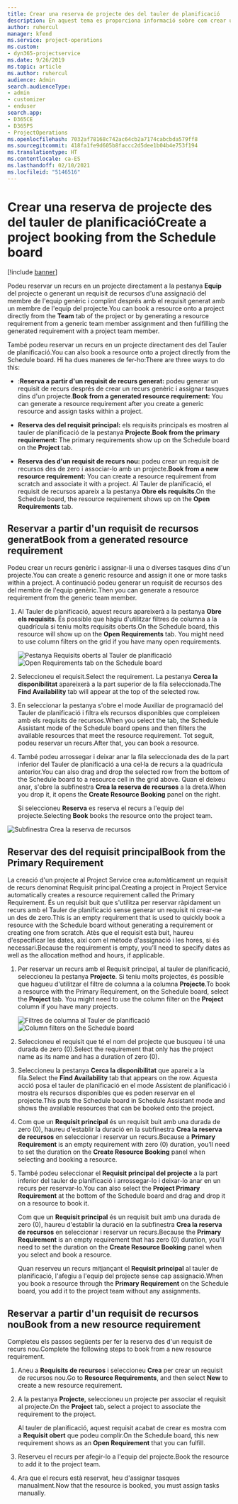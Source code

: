 ```yaml
---
title: Crear una reserva de projecte des del tauler de planificació
description: En aquest tema es proporciona informació sobre com crear una reserva de projecte des del tauler de planificació.
author: ruhercul
manager: kfend
ms.service: project-operations
ms.custom:
- dyn365-projectservice
ms.date: 9/26/2019
ms.topic: article
ms.author: ruhercul
audience: Admin
search.audienceType:
- admin
- customizer
- enduser
search.app:
- D365CE
- D365PS
- ProjectOperations
ms.openlocfilehash: 7032af78168c742ac64cb2a7174cabcbda579ff8
ms.sourcegitcommit: 418fa1fe9d605b8faccc2d5dee1b04b4e753f194
ms.translationtype: HT
ms.contentlocale: ca-ES
ms.lasthandoff: 02/10/2021
ms.locfileid: "5146516"
---
```

# <a name="create-a-project-booking-from-the-schedule-board"></a><span data-ttu-id="43d8d-103">Crear una reserva de projecte des del tauler de planificació</span><span class="sxs-lookup"><span data-stu-id="43d8d-103">Create a project booking from the Schedule board</span></span>

[!include [banner](../includes/psa-now-project-operations.md)]

<span data-ttu-id="43d8d-104">Podeu reservar un recurs en un projecte directament a la pestanya **Equip** del projecte o generant un requisit de recursos d'una assignació del membre de l'equip genèric i complint després amb el requisit generat amb un membre de l'equip del projecte.</span><span class="sxs-lookup"><span data-stu-id="43d8d-104">You can book a resource onto a project directly from the **Team** tab of the project or by generating a resource requirement from a generic team member assignment and then fulfilling the generated requirement with a project team member.</span></span>

<span data-ttu-id="43d8d-105">També podeu reservar un recurs en un projecte directament des del Tauler de planificació.</span><span class="sxs-lookup"><span data-stu-id="43d8d-105">You can also book a resource onto a project directly from the Schedule board.</span></span> <span data-ttu-id="43d8d-106">Hi ha dues maneres de fer-ho:</span><span class="sxs-lookup"><span data-stu-id="43d8d-106">There are three ways to do this:</span></span>

- <span data-ttu-id="43d8d-107">:**Reserva a partir d'un requisit de recurs generat:** podeu generar un requisit de recurs després de crear un recurs genèric i assignar tasques dins d'un projecte.</span><span class="sxs-lookup"><span data-stu-id="43d8d-107">**Book from a generated resource requirement:** You can generate a resource requirement after you create a generic resource and assign tasks within a project.</span></span>

- <span data-ttu-id="43d8d-108">**Reserva des del requisit principal:** els requisits principals es mostren al tauler de planificació de la pestanya **Projecte**.</span><span class="sxs-lookup"><span data-stu-id="43d8d-108">**Book from the primary requirement:** The primary requirements show up on the Schedule board on the **Project** tab.</span></span> 

- <span data-ttu-id="43d8d-109">**Reserva des d'un requisit de recurs nou:** podeu crear un requisit de recursos des de zero i associar-lo amb un projecte.</span><span class="sxs-lookup"><span data-stu-id="43d8d-109">**Book from a new resource requirement:** You can create a resource requirement from scratch and associate it with a project.</span></span> <span data-ttu-id="43d8d-110">Al Tauler de planificació, el requisit de recursos apareix a la pestanya **Obre els requisits**.</span><span class="sxs-lookup"><span data-stu-id="43d8d-110">On the Schedule board, the resource requirement shows up on the **Open Requirements** tab.</span></span>

## <a name="book-from-a-generated-resource-requirement"></a><span data-ttu-id="43d8d-111">Reservar a partir d'un requisit de recursos generat</span><span class="sxs-lookup"><span data-stu-id="43d8d-111">Book from a generated resource requirement</span></span>

<span data-ttu-id="43d8d-112">Podeu crear un recurs genèric i assignar-li una o diverses tasques dins d'un projecte.</span><span class="sxs-lookup"><span data-stu-id="43d8d-112">You can create a generic resource and assign it one or more tasks within a project.</span></span> <span data-ttu-id="43d8d-113">A continuació podeu generar un requisit de recursos des del membre de l'equip genèric.</span><span class="sxs-lookup"><span data-stu-id="43d8d-113">Then you can generate a resource requirement from the generic team member.</span></span> 

1.  <span data-ttu-id="43d8d-114">Al Tauler de planificació, aquest recurs apareixerà a la pestanya **Obre els requisits**. És possible que hàgiu d'utilitzar filtres de columna a la quadrícula si teniu molts requisits oberts.</span><span class="sxs-lookup"><span data-stu-id="43d8d-114">On the Schedule board, this resource will show up on the **Open Requirements** tab. You might need to use column filters on the grid if you have many open requirements.</span></span> 

    <span data-ttu-id="43d8d-115">![Pestanya Requisits oberts al Tauler de planificació](media/FAQ-Project-Booking-Schedule-Board-1.png "Captura de pantalla de la taula de reserves i assignacions")</span><span class="sxs-lookup"><span data-stu-id="43d8d-115">![Open Requirements tab on the Schedule board](media/FAQ-Project-Booking-Schedule-Board-1.png "Screenshot of bookings and assignments table")</span></span>

2. <span data-ttu-id="43d8d-116">Seleccioneu el requisit.</span><span class="sxs-lookup"><span data-stu-id="43d8d-116">Select the requirement.</span></span> <span data-ttu-id="43d8d-117">La pestanya **Cerca la disponibilitat** apareixerà a la part superior de la fila seleccionada.</span><span class="sxs-lookup"><span data-stu-id="43d8d-117">The **Find Availability** tab will appear at the top of the selected row.</span></span>
 
3. <span data-ttu-id="43d8d-118">En seleccionar la pestanya s'obre el mode Auxiliar de programació del Tauler de planificació i filtra els recursos disponibles que compleixen amb els requisits de recursos.</span><span class="sxs-lookup"><span data-stu-id="43d8d-118">When you select the tab, the Schedule Assistant mode of the Schedule board opens and then filters the available resources that meet the resource requirement.</span></span> <span data-ttu-id="43d8d-119">Tot seguit, podeu reservar un recurs.</span><span class="sxs-lookup"><span data-stu-id="43d8d-119">After that, you can book a resource.</span></span>

4. <span data-ttu-id="43d8d-120">També podeu arrossegar i deixar anar la fila seleccionada des de la part inferior del Tauler de planificació a una cel·la de recurs a la quadrícula anterior.</span><span class="sxs-lookup"><span data-stu-id="43d8d-120">You can also drag and drop the selected row from the bottom of the Schedule board to a resource cell in the grid above.</span></span> <span data-ttu-id="43d8d-121">Quan el deixeu anar, s'obre la subfinestra **Crea la reserva de recursos** a la dreta.</span><span class="sxs-lookup"><span data-stu-id="43d8d-121">When you drop it, it opens the **Create Resource Booking** panel on the right.</span></span>

    <span data-ttu-id="43d8d-122">Si seleccioneu **Reserva** es reserva el recurs a l'equip del projecte.</span><span class="sxs-lookup"><span data-stu-id="43d8d-122">Selecting **Book** books the resource onto the project team.</span></span>

![Subfinestra Crea la reserva de recursos](media/FAQ-Project-Booking-Schedule-Board-6.png "")
 

## <a name="book-from-the-primary-requirement"></a><span data-ttu-id="43d8d-124">Reservar des del requisit principal</span><span class="sxs-lookup"><span data-stu-id="43d8d-124">Book from the Primary Requirement</span></span>

<span data-ttu-id="43d8d-125">La creació d'un projecte al Project Service crea automàticament un requisit de recurs denominat Requisit principal.</span><span class="sxs-lookup"><span data-stu-id="43d8d-125">Creating a project in Project Service automatically creates a resource requirement called the Primary Requirement.</span></span> <span data-ttu-id="43d8d-126">És un requisit buit que s'utilitza per reservar ràpidament un recurs amb el Tauler de planificació sense generar un requisit ni crear-ne un des de zero.</span><span class="sxs-lookup"><span data-stu-id="43d8d-126">This is an empty requirement that is used to quickly book a resource with the Schedule board without generating a requirement or creating one from scratch.</span></span> <span data-ttu-id="43d8d-127">Atès que el requisit està buit, haureu d'especificar les dates, així com el mètode d'assignació i les hores, si és necessari.</span><span class="sxs-lookup"><span data-stu-id="43d8d-127">Because the requirement is empty, you’ll need to specify dates as well as the allocation method and hours, if applicable.</span></span> 

1. <span data-ttu-id="43d8d-128">Per reservar un recurs amb el Requisit principal, al tauler de planificació, seleccioneu la pestanya **Projecte**. Si teniu molts projectes, és possible que hagueu d'utilitzar el filtre de columna a la columna **Projecte**.</span><span class="sxs-lookup"><span data-stu-id="43d8d-128">To book a resource with the Primary Requirement, on the Schedule board, select the **Project** tab. You might need to use the column filter on the **Project** column if you have many projects.</span></span>

   <span data-ttu-id="43d8d-129">![Filtres de columna al Tauler de planificació](media/FAQ-Project-Booking-Schedule-Board-2.png "Captura de pantalla de la taula de reserves i assignacions")</span><span class="sxs-lookup"><span data-stu-id="43d8d-129">![Column filters on the Schedule board](media/FAQ-Project-Booking-Schedule-Board-2.png "Screenshot of bookings and assignments table")</span></span>

2. <span data-ttu-id="43d8d-130">Seleccioneu el requisit que té el nom del projecte que busqueu i té una durada de zero (0).</span><span class="sxs-lookup"><span data-stu-id="43d8d-130">Select the requirement that only has the project name as its name and has a duration of zero (0).</span></span>

3. <span data-ttu-id="43d8d-131">Seleccioneu la pestanya **Cerca la disponibilitat** que apareix a la fila.</span><span class="sxs-lookup"><span data-stu-id="43d8d-131">Select the **Find Availability** tab that appears on the row.</span></span> <span data-ttu-id="43d8d-132">Aquesta acció posa el tauler de planificació en el mode Assistent de planificació i mostra els recursos disponibles que es poden reservar en el projecte.</span><span class="sxs-lookup"><span data-stu-id="43d8d-132">This puts the Schedule board in Schedule Assistant mode and shows the available resources that can be booked onto the project.</span></span>

4. <span data-ttu-id="43d8d-133">Com que un **Requisit principal** és un requisit buit amb una durada de zero (0), haureu d'establir la duració en la subfinestra **Crea la reserva de recursos** en seleccionar i reservar un recurs.</span><span class="sxs-lookup"><span data-stu-id="43d8d-133">Because a **Primary Requirement** is an empty requirement with zero (0) duration, you’ll need to set the duration on the **Create Resource Booking** panel when selecting and booking a resource.</span></span>

5. <span data-ttu-id="43d8d-134">També podeu seleccionar el **Requisit principal del projecte** a la part inferior del tauler de planificació i arrossegar-lo i deixar-lo anar en un recurs per reservar-lo.</span><span class="sxs-lookup"><span data-stu-id="43d8d-134">You can also select the **Project Primary Requirement** at the bottom of the Schedule board and drag and drop it on a resource to book it.</span></span>
 
    <span data-ttu-id="43d8d-135">Com que un **Requisit principal** és un requisit buit amb una durada de zero (0), haureu d'establir la duració en la subfinestra **Crea la reserva de recursos** en seleccionar i reservar un recurs.</span><span class="sxs-lookup"><span data-stu-id="43d8d-135">Because the **Primary Requirement** is an empty requirement that has zero (0) duration, you’ll need to set the duration on the **Create Resource Booking** panel when you select and book a resource.</span></span>
 
    <span data-ttu-id="43d8d-136">Quan reserveu un recurs mitjançant el **Requisit principal** al tauler de planificació, l'afegiu a l'equip del projecte sense cap assignació.</span><span class="sxs-lookup"><span data-stu-id="43d8d-136">When you book a resource through the **Primary Requirement** on the Schedule board, you add it to the project team without any assignments.</span></span>
 
## <a name="book-from-a-new-resource-requirement"></a><span data-ttu-id="43d8d-137">Reservar a partir d'un requisit de recursos nou</span><span class="sxs-lookup"><span data-stu-id="43d8d-137">Book from a new resource requirement</span></span>
<span data-ttu-id="43d8d-138">Completeu els passos següents per fer la reserva des d'un requisit de recurs nou.</span><span class="sxs-lookup"><span data-stu-id="43d8d-138">Complete the following steps to book from a new resource requirement.</span></span> 

1. <span data-ttu-id="43d8d-139">Aneu a **Requisits de recursos** i seleccioneu **Crea** per crear un requisit de recursos nou.</span><span class="sxs-lookup"><span data-stu-id="43d8d-139">Go to **Resource Requirements**, and then select **New** to create a new resource requirement.</span></span>

2. <span data-ttu-id="43d8d-140">A la pestanya **Projecte**, seleccioneu un projecte per associar el requisit al projecte.</span><span class="sxs-lookup"><span data-stu-id="43d8d-140">On the **Project** tab, select a project to associate the requirement to the project.</span></span>
 
    <span data-ttu-id="43d8d-141">Al tauler de planificació, aquest requisit acabat de crear es mostra com a **Requisit obert** que podeu complir.</span><span class="sxs-lookup"><span data-stu-id="43d8d-141">On the Schedule board, this new requirement shows as an **Open Requirement** that you can fulfill.</span></span>

3. <span data-ttu-id="43d8d-142">Reserveu el recurs per afegir-lo a l'equip del projecte.</span><span class="sxs-lookup"><span data-stu-id="43d8d-142">Book the resource to add it to the project team.</span></span>

4. <span data-ttu-id="43d8d-143">Ara que el recurs està reservat, heu d'assignar tasques manualment.</span><span class="sxs-lookup"><span data-stu-id="43d8d-143">Now that the resource is booked, you must assign tasks manually.</span></span>

